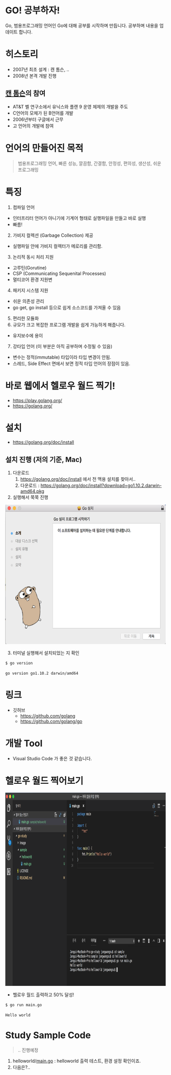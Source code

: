 # GO! 공부하자!
Go, 범용프로그래밍 언어인 Go에 대해 공부를 시작하며 만듭니다. 공부하며 내용을 업데이트 합니다. 

# 히스토리
- 2007년 최초 설계 : 캔 톰슨, .. 
- 2008년 본격 개발 진행

## [캔 톰슨](https://ko.wikipedia.org/wiki/%EC%BC%84_%ED%86%B0%ED%94%84%EC%8A%A8)의 참여
- AT&T 벨 연구소에서 유닉스와 플랜 9 운영 체제의 개발을 주도
-  C언어의 모체가 된 B언어를 개발
- 2006년부터 구글에서 근무
- 고 언어의 개발에 참여

# 언어의 만들어진 목적
> 범용프로그래밍 언어, 빠른 성능, 깔끔함, 간결함, 안정성, 편의성, 생산성, 쉬운 프로그래밍

# 특징
1. 컴파일 언어
  - 인터프리터 언어가 아니기에 기계어 형태로 실행파일을 만들고 바로 실행
  - 빠름!
2. 가비지 컬렉션 (Garbage Collection) 제공
  - 실행파일 안에 가비지 컬렉터가 메로리를 관리함. 
3. 논리적 동시 처리 지원
  - 고루틴(Gorutine)
  - CSP (Communicating Sequenital Processes)
  - 멀티코어 환경 지원변
4. 패키지 시스템 지원
  - 쉬운 의존성 관리
  - go get, go install 등으로 쉽게 소스코드를 가져올 수 있음
5. 편리한 모듈화
6. 규모가 크고 복잡한 프로그램 개발을 쉽게 가능하게 해줍니다.
  - 유지보수에 용이
7. 강타입 언어 (이 부분은 아직 공부하며 수정될 수 있음)
  - 변수는 정적(immutable) 타입이라 타입 변경이 안됨.
  - 스레드, Side Effect 면에서 보면 정적 타입 언어의 장점이 있음. 
  
# 바로 웹에서 헬로우 월드 찍기!
- https://play.golang.org/
- https://golang.org/

# 설치
- https://golang.org/doc/install

## 설치 진행 (저의 기준, Mac)
1. 다운로드
	1. https://golang.org/doc/install 에서 전 맥용 설치를 찾아서..
	2. 다운로드 : https://golang.org/doc/install?download=go1.10.2.darwin-amd64.pkg
2. 실행해서 쭉쭉 진행
<img width="621" height="438" src="/Image/install_progress01.png">

3. 터미널 실행해서 설치되었는 지 확인
```
$ go version

go version go1.10.2 darwin/amd64
```

# 링크
- 깃허브
  - https://github.com/golang
  - https://github.com/golang/go

# 개발 Tool
- Visual Studio Code 가 좋은 것 같습니다. 

# 헬로우 월드 찍어보기
<img width="1014" height="607" src="/Image/helloworld00.png">

- 헬로우 월드 출력하고 50% 달성!
```
$ go run main.go

Hello world
```

# Study Sample Code
> .. 진행예정

1. helloworld/[main.go](https://github.com/ClintJang/go-study/blob/master/sample/helloworld/main.go) : helloworld 출력 테스트, 환경 설정 확인이죠.
2. 다음은?..